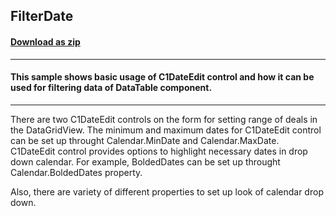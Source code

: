 ## FilterDate
#### [Download as zip](https://minhaskamal.github.io/DownGit/#/home?url=https://github.com/GrapeCity/ComponentOne-WinForms-Samples/tree/master/NetFramework\CalendarView\CS\FilterDate)
____
#### This sample shows basic usage of C1DateEdit control and how it can be used for filtering data of DataTable component.
____
There are two C1DateEdit controls on the form for setting range of deals in the DataGridView. The minimum and maximum dates for C1DateEdit control can be set up throught Calendar.MinDate and Calendar.MaxDate. C1DateEdit control provides options to highlight necessary dates in drop down calendar. For example, BoldedDates can be set up throught Calendar.BoldedDates property. 

Also, there are variety of different properties to set up look of calendar drop down. 